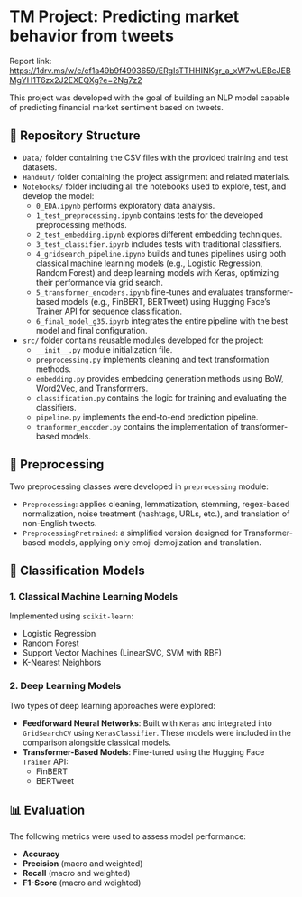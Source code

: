 # TM Project: Predicting market behavior from tweets

Report link: https://1drv.ms/w/c/cf1a49b9f4993659/ERgIsTTHHINKgr_a_xW7wUEBcJEBMgYH1T6zx2J2EXEQXg?e=2Ng7z2

This project was developed with the goal of building an NLP model capable of predicting financial market sentiment based on tweets.

## 📁 Repository Structure
- `Data/` folder containing the CSV files with the provided training and test datasets.
- `Handout/` folder containing the project assignment and related materials.
- `Notebooks/` folder including all the notebooks used to explore, test, and develop the model:
  - `0_EDA.ipynb` performs exploratory data analysis.
  - `1_test_preprocessing.ipynb` contains tests for the developed preprocessing methods.
  - `2_test_embedding.ipynb` explores different embedding techniques.
  - `3_test_classifier.ipynb` includes tests with traditional classifiers.
  - `4_gridsearch_pipeline.ipynb` builds and tunes pipelines using both classical machine learning models (e.g., Logistic Regression, Random Forest) and deep learning models with Keras, optimizing their performance via grid search.
  - `5_transformer_encoders.ipynb` fine-tunes and evaluates transformer-based models (e.g., FinBERT, BERTweet) using Hugging Face’s Trainer API for sequence classification.
  - `6_final_model_g35.ipynb` integrates the entire pipeline with the best model and final configuration.
- `src/` folder contains reusable modules developed for the project:
  - `__init__.py` module initialization file.
  - `preprocessing.py` implements cleaning and text transformation methods.
  - `embedding.py` provides embedding generation methods using BoW, Word2Vec, and Transformers.
  - `classification.py` contains the logic for training and evaluating the classifiers.
  - `pipeline.py` implements the end-to-end prediction pipeline.
  - `tranformer_encoder.py` contains the implementation of transformer-based models.

## 🔧 Preprocessing

Two preprocessing classes were developed in `preprocessing` module:

- `Preprocessing`: applies cleaning, lemmatization, stemming, regex-based normalization, noise treatment (hashtags, URLs, etc.), and translation of non-English tweets.
- `PreprocessingPretrained`: a simplified version designed for Transformer-based models, applying only emoji demojization and translation.

## 📝 Classification Models

### 1. **Classical Machine Learning Models**
Implemented using `scikit-learn`:
- Logistic Regression  
- Random Forest  
- Support Vector Machines (LinearSVC, SVM with RBF)  
- K-Nearest Neighbors

### 2. **Deep Learning Models**
Two types of deep learning approaches were explored:
- **Feedforward Neural Networks**: Built with `Keras` and integrated into `GridSearchCV` using `KerasClassifier`. These models were included in the comparison alongside classical models.
- **Transformer-Based Models**: Fine-tuned using the Hugging Face `Trainer` API:
  - FinBERT
  - BERTweet
    
## 📊 Evaluation

The following metrics were used to assess model performance:

- **Accuracy**
- **Precision** (macro and weighted)
- **Recall** (macro and weighted)
- **F1-Score** (macro and weighted)


